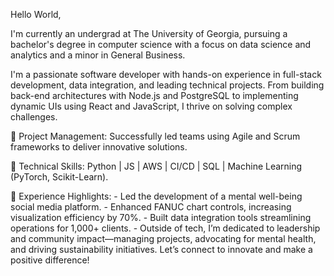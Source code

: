 Hello World,

I'm currently an undergrad at The University of Georgia, pursuing a bachelor's degree in computer science with a focus on data science and analytics and a minor in General Business. 

I'm a passionate software developer with hands-on experience in full-stack development, data integration, and leading technical projects. From building back-end architectures with Node.js and PostgreSQL to implementing dynamic UIs using React and JavaScript, I thrive on solving complex challenges.

🔹 Project Management: Successfully led teams using Agile and Scrum frameworks to deliver innovative solutions.

🔹 Technical Skills: Python | JS | AWS | CI/CD | SQL | Machine Learning (PyTorch, Scikit-Learn).

🔹 Experience Highlights:
    - Led the development of a mental well-being social media platform.
    - Enhanced FANUC chart controls, increasing visualization efficiency by 70%.
    - Built data integration tools streamlining operations for 1,000+ clients.
    - Outside of tech, I’m dedicated to leadership and community impact—managing projects, advocating for mental health, and driving sustainability initiatives. Let’s connect to innovate and make a positive difference! 

<!---
unimqlo/unimqlo is a ✨ special ✨ repository because its `README.md` (this file) appears on your GitHub profile.
You can click the Preview link to take a look at your changes.
--->
